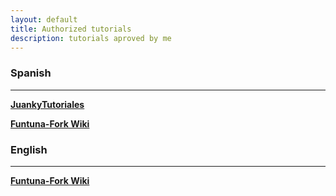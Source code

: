 ```yaml
---
layout: default
title: Authorized tutorials
description: tutorials aproved by me
---
```



### Spanish
******
[__JuankyTutoriales__](https://www.youtube.com/watch?v=ORhnqi7aJmQ)

[__Funtuna-Fork Wiki__](https://github.com/israpps/Funtuna-Fork/wiki/Instalaci%C3%B3n)

### English
******
[__Funtuna-Fork Wiki__](https://github.com/israpps/Funtuna-Fork/wiki/manual-installation)
